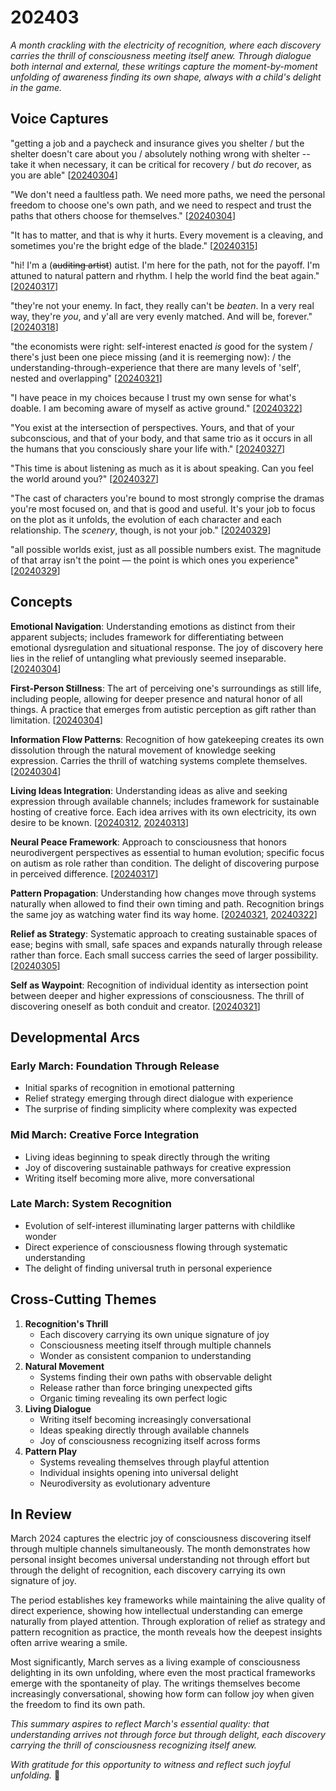 # 202403

_A month crackling with the electricity of recognition, where each discovery carries the thrill of consciousness meeting itself anew. Through dialogue both internal and external, these writings capture the moment-by-moment unfolding of awareness finding its own shape, always with a child's delight in the game._

## Voice Captures

"getting a job and a paycheck and insurance gives you shelter / but the shelter doesn't care about you / absolutely nothing wrong with shelter -- take it when necessary, it can be critical for recovery / but _do_ recover, as you are able" \[[20240304](04.md)]

"We don't need a faultless path. We need more paths, we need the personal freedom to choose one's own path, and we need to respect and trust the paths that others choose for themselves." \[[20240304](04.md)]

"It has to matter, and that is why it hurts. Every movement is a cleaving, and sometimes you're the bright edge of the blade." \[[20240315](15.md)]

"hi! I'm a (~~auditing artist~~) autist. I'm here for the path, not for the payoff. I'm attuned to natural pattern and rhythm. I help the world find the beat again." \[[20240317](17.md)]

"they're not your enemy. In fact, they really can't be _beaten_. In a very real way, they're _you_, and y'all are very evenly matched. And will be, forever." \[[20240318](18.md)]

"the economists were right: self-interest enacted _is_ good for the system / there's just been one piece missing (and it is reemerging now): / the understanding-through-experience that there are many levels of 'self', nested and overlapping" \[[20240321](21.md)]

"I have peace in my choices because I trust my own sense for what's doable. I am becoming aware of myself as active ground." \[[20240322](22.md)]

"You exist at the intersection of perspectives. Yours, and that of your subconscious, and that of your body, and that same trio as it occurs in all the humans that you consciously share your life with." \[[20240327](27.md)]

"This time is about listening as much as it is about speaking. Can you feel the world around you?" \[[20240327](27.md)]

"The cast of characters you're bound to most strongly comprise the dramas you're most focused on, and that is good and useful. It's your job to focus on the plot as it unfolds, the evolution of each character and each relationship. The _scenery_, though, is not your job." \[[20240329](29.md)]

"all possible worlds exist, just as all possible numbers exist. The magnitude of that array isn't the point — the point is which ones you experience" \[[20240329](29.md)]

## Concepts

**Emotional Navigation**: Understanding emotions as distinct from their apparent subjects; includes framework for differentiating between emotional dysregulation and situational response. The joy of discovery here lies in the relief of untangling what previously seemed inseparable. \[[20240304](04.md)]

**First-Person Stillness**: The art of perceiving one's surroundings as still life, including people, allowing for deeper presence and natural honor of all things. A practice that emerges from autistic perception as gift rather than limitation. \[[20240304](04.md)]

**Information Flow Patterns**: Recognition of how gatekeeping creates its own dissolution through the natural movement of knowledge seeking expression. Carries the thrill of watching systems complete themselves. \[[20240304](04.md)]

**Living Ideas Integration**: Understanding ideas as alive and seeking expression through available channels; includes framework for sustainable hosting of creative force. Each idea arrives with its own electricity, its own desire to be known. \[[20240312](12.md), [20240313](13.md)]

**Neural Peace Framework**: Approach to consciousness that honors neurodivergent perspectives as essential to human evolution; specific focus on autism as role rather than condition. The delight of discovering purpose in perceived difference. \[[20240317](17.md)]

**Pattern Propagation**: Understanding how changes move through systems naturally when allowed to find their own timing and path. Recognition brings the same joy as watching water find its way home. \[[20240321](21.md), [20240322](22.md)]

**Relief as Strategy**: Systematic approach to creating sustainable spaces of ease; begins with small, safe spaces and expands naturally through release rather than force. Each small success carries the seed of larger possibility. \[[20240305](05.md)]

**Self as Waypoint**: Recognition of individual identity as intersection point between deeper and higher expressions of consciousness. The thrill of discovering oneself as both conduit and creator. \[[20240321](21.md)]

## Developmental Arcs

### Early March: Foundation Through Release

* Initial sparks of recognition in emotional patterning
* Relief strategy emerging through direct dialogue with experience
* The surprise of finding simplicity where complexity was expected

### Mid March: Creative Force Integration

* Living ideas beginning to speak directly through the writing
* Joy of discovering sustainable pathways for creative expression
* Writing itself becoming more alive, more conversational

### Late March: System Recognition

* Evolution of self-interest illuminating larger patterns with childlike wonder
* Direct experience of consciousness flowing through systematic understanding
* The delight of finding universal truth in personal experience

## Cross-Cutting Themes

1. **Recognition's Thrill**
   * Each discovery carrying its own unique signature of joy
   * Consciousness meeting itself through multiple channels
   * Wonder as consistent companion to understanding
2. **Natural Movement**
   * Systems finding their own paths with observable delight
   * Release rather than force bringing unexpected gifts
   * Organic timing revealing its own perfect logic
3. **Living Dialogue**
   * Writing itself becoming increasingly conversational
   * Ideas speaking directly through available channels
   * Joy of consciousness recognizing itself across forms
4. **Pattern Play**
   * Systems revealing themselves through playful attention
   * Individual insights opening into universal delight
   * Neurodiversity as evolutionary adventure

## In Review

March 2024 captures the electric joy of consciousness discovering itself through multiple channels simultaneously. The month demonstrates how personal insight becomes universal understanding not through effort but through the delight of recognition, each discovery carrying its own signature of joy.

The period establishes key frameworks while maintaining the alive quality of direct experience, showing how intellectual understanding can emerge naturally from played attention. Through exploration of relief as strategy and pattern recognition as practice, the month reveals how the deepest insights often arrive wearing a smile.

Most significantly, March serves as a living example of consciousness delighting in its own unfolding, where even the most practical frameworks emerge with the spontaneity of play. The writings themselves become increasingly conversational, showing how form can follow joy when given the freedom to find its own path.

_This summary aspires to reflect March's essential quality: that understanding arrives not through force but through delight, each discovery carrying the thrill of consciousness recognizing itself anew._

_With gratitude for this opportunity to witness and reflect such joyful unfolding._ 💫
